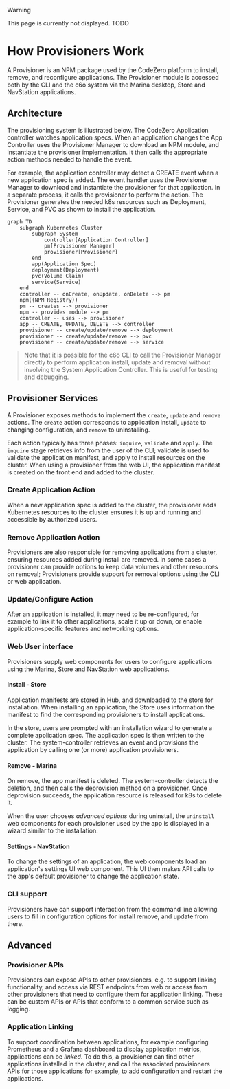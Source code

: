 > [!WARNING]
> This page is currently not displayed. TODO

# How Provisioners Work

A Provisioner is an NPM package used by the CodeZero platform to install, remove, and reconfigure applications. The Provisioner module is accessed both by the CLI and the c6o system via the Marina desktop, Store and NavStation applications.

## Architecture

The provisioning system is illustrated below. The CodeZero Application controller watches application specs. When an application changes the App Controller uses the Provisioner Manager to download an NPM module, and instantiate the provisioner implementation. It then calls the appropriate action methods needed to handle the event.

For example, the application controller may detect a CREATE event when a new application spec is added. The event handler uses the Provisioner Manager to download and instantiate the provisioner for that application. In a separate process, it calls the provisioner to perform the action. The Provisioner generates the needed k8s resources such as Deployment, Service, and PVC as shown to install the application.

```mermaid
graph TD
	subgraph Kubernetes Cluster
		subgraph System
			controller[Application Controller]
			pm[Provisioner Manager]
			provisioner[Provisioner]
		end
		app(Application Spec)
		deployment(Deployment)
		pvc(Volume Claim)
		service(Service)
	end
    controller -- onCreate, onUpdate, onDelete --> pm
	npm((NPM Registry))
	pm -- creates --> provisioner
	npm -- provides module --> pm
	controller -- uses --> provisioner
	app -- CREATE, UPDATE, DELETE --> controller
	provisioner -- create/update/remove --> deployment
	provisioner -- create/update/remove --> pvc
	provisioner -- create/update/remove --> service

```

> Note that it is possible for the c6o CLI to call the Provisioner Manager directly to perform application install, update and removal without involving the System Application Controller. This is useful for testing and debugging.

## Provisioner Services

A Provisioner exposes methods to implement the `create`, `update` and `remove` actions. The `create` action corresponds to application install, `update` to changing configuration, and `remove` to uninstalling.

Each action typically has three phases: `inquire`, `validate` and `apply`. The `inquire` stage retrieves info from the user of the CLI; validate is used to validate the application manifest, and apply to install resources on the cluster. When using a provisioner from the web UI, the application manifest is created on the front end and added to the cluster.

### Create Application Action

When a new application spec is added to the cluster, the provisioner adds Kubernetes resources to the cluster ensures it is up and running and accessible by authorized users.

### Remove Application Action

Provisioners are also responsible for removing applications from a cluster, ensuring resources added during install are removed. In some cases a provisioner can provide options to keep data volumes and other resources on removal; Provisioners provide support for removal options using the CLI or web application.

### Update/Configure Action

After an application is installed, it may need to be re-configured, for example to link it to other applications, scale it up or down, or enable application-specific features and networking options.

### Web User interface

Provisioners supply web components for users to configure applications using the Marina, Store and NavStation web applications.

#### Install - Store

Application manifests are stored in Hub, and downloaded to the store for installation. When installing an application, the Store uses information the manifest to find the corresponding provisioners to install applications.

In the store, users are prompted with an installation wizard to generate a complete application spec. The application spec is then written to the cluster. The system-controller retrieves an event and provisions the application by calling one (or more) application provisioners.

#### Remove - Marina

On remove, the app manifest is deleted. The system-controller detects the deletion, and then calls the deprovision method on a provisioner. Once deprovision succeeds, the application resource is released for k8s to delete it.

When the user chooses _advanced options_ during uninstall, the `uninstall` web components for each provisioner used by the app is displayed in a wizard similar to the installation.

#### Settings - NavStation

To change the settings of an application, the web components load an application's settings UI web component. This UI then makes API calls to the app's default provisioner to change the application state.

### CLI support

Provisioners have can support interaction from the command line allowing users to fill in configuration options for install remove, and update from there.

## Advanced

### Provisioner APIs

Provisioners can expose APIs to other provisioners, e.g. to support linking functionality, and access via REST endpoints from web or access from other provisioners that need to configure them for application linking. These can be custom APIs or APIs that conform to a common service such as logging.

### Application Linking

To support coordination between applications, for example configuring Prometheus and a Grafana dashboard to display application metrics, applications can be _linked_. To do this, a provisioner can find other applications installed in the cluster, and call the associated provisioners APIs for those applications for example, to add configuration and restart the applications.
